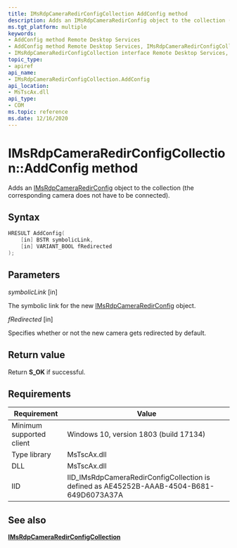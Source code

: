 ```yaml
---
title: IMsRdpCameraRedirConfigCollection AddConfig method
description: Adds an IMsRdpCameraRedirConfig object to the collection (the corresponding camera does not have to be connected).
ms.tgt_platform: multiple
keywords:
- AddConfig method Remote Desktop Services
- AddConfig method Remote Desktop Services, IMsRdpCameraRedirConfigCollection interface
- IMsRdpCameraRedirConfigCollection interface Remote Desktop Services, AddConfig method
topic_type:
- apiref
api_name:
- IMsRdpCameraRedirConfigCollection.AddConfig
api_location:
- MsTscAx.dll
api_type:
- COM
ms.topic: reference
ms.date: 12/16/2020
---
```


# IMsRdpCameraRedirConfigCollection::AddConfig method

Adds an [IMsRdpCameraRedirConfig](imsrdpcameraredirconfig.md) object to the collection (the corresponding camera does not have to be connected).

## Syntax

```C++
HRESULT AddConfig(
    [in] BSTR symbolicLink,
    [in] VARIANT_BOOL fRedirected
);
```

## Parameters

*symbolicLink* \[in\]

The symbolic link for the new [IMsRdpCameraRedirConfig](imsrdpcameraredirconfig.md) object.

*fRedirected* \[in\]

Specifies whether or not the new camera gets redirected by default.

## Return value

Return **S\_OK** if successful.

## Requirements

| Requirement | Value |
|-------------------------------------|---------------------------------------|
| Minimum supported client| Windows 10, version 1803 (build 17134)      |
| Type library            | MsTscAx.dll                        |
| DLL                  | MsTscAx.dll     |
| IID                      | IID\_IMsRdpCameraRedirConfigCollection is defined as AE45252B-AAAB-4504-B681-649D6073A37A          |

## See also

<dl> <dt>

[**IMsRdpCameraRedirConfigCollection**](imsrdpcameraredirconfigcollection.md)
</dt> </dl>